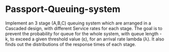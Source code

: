 # Passport-Queuing-system

Implement an 3 stage (A,B,C) queuing system which are arranged in a Cascaded design, with different Service rates for each stage. The goal is to prevent the probability for queue for the whole system, with 
queue length -k, to exceed a given threshold value (ε), for an arrival rate  lambda (λ). It also finds out the distributions of the response times of each stage.
